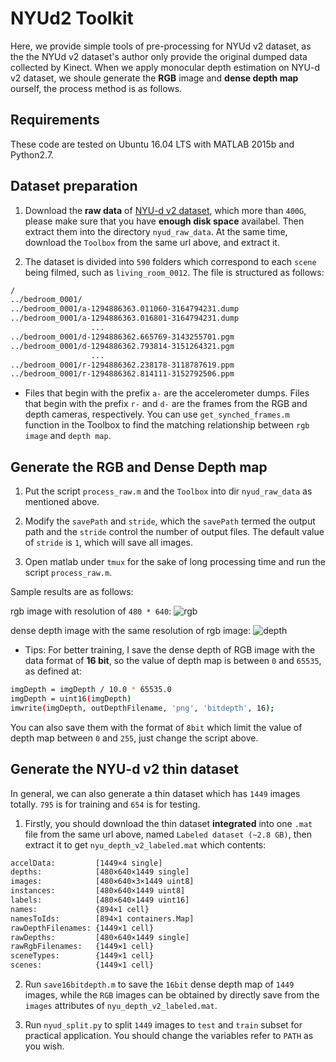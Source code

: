 # NYUd2 Toolkit

Here, we provide simple tools of pre-processing for NYUd v2 dataset, as the the NYUd v2 dataset's author only provide the original dumped data collected by Kinect. When we apply monocular depth estimation on NYU-d v2 dataset, we shoule generate the **RGB** image and **dense depth map** ourself, the process method is as follows.

## Requirements

These code are tested on Ubuntu 16.04 LTS with MATLAB 2015b and Python2.7.


## Dataset preparation

1. Download the **raw data** of [NYU-d v2 dataset](https://cs.nyu.edu/~silberman/datasets/nyu_depth_v2.html#raw_parts), which more than ``400G``, please make sure that you have **enough disk space** availabel. Then extract them into the directory ``nyud_raw_data``. At the same time, download the ``Toolbox`` from the same url above, and extract it.

2. The dataset is divided into ``590`` folders which correspond to each ``scene`` being filmed, such as ``living_room_0012``. The file is structured as follows:

```bash
/
../bedroom_0001/
../bedroom_0001/a-1294886363.011060-3164794231.dump
../bedroom_0001/a-1294886363.016801-3164794231.dump
                  ...
../bedroom_0001/d-1294886362.665769-3143255701.pgm
../bedroom_0001/d-1294886362.793814-3151264321.pgm
                  ...
../bedroom_0001/r-1294886362.238178-3118787619.ppm
../bedroom_0001/r-1294886362.814111-3152792506.ppm
```

- Files that begin with the prefix ``a-`` are the accelerometer dumps. Files that begin with the prefix ``r-`` and ``d-`` are the frames from the RGB and depth cameras, respectively. You can use ``get_synched_frames.m`` function in the Toolbox to find the matching relationship between ``rgb image`` and ``depth map``.

## Generate the RGB and Dense Depth map

1. Put the script ``process_raw.m`` and the ``Toolbox`` into dir ``nyud_raw_data`` as mentioned above.

2. Modify the ``savePath`` and ``stride``, which the ``savePath`` termed the output path and the ``stride`` control the number of output files. The default value of ``stride`` is ``1``, which will save all images.

3. Open matlab under ``tmux`` for the sake of long processing time and run the script ``process_raw.m``.

Sample results are as follows:

rgb image with resolution of ``480 * 640``:
![rgb](https://github.com/QianshengGu/NYU-d-v2-Tools/blob/master/misc/rgb.png)

dense depth image with the same resolution of rgb image:
![depth](https://github.com/QianshengGu/NYU-d-v2-Tools/blob/master/misc/depth.png)

- Tips: For better training, I save the dense depth of RGB image with the data format of **16 bit**, so the value of depth map is between ``0`` and ``65535``, as defined at:

```bash
imgDepth = imgDepth / 10.0 * 65535.0
imgDepth = uint16(imgDepth)
imwrite(imgDepth, outDepthFilename, 'png', 'bitdepth', 16);
```
You can also save them with the format of ``8bit`` which limit the value of depth map between ``0`` and ``255``, just change the script above.

## Generate the NYU-d v2 thin dataset

In general, we can also generate a thin dataset which has ``1449`` images totally. ``795`` is for training and ``654`` is for testing. 

1. Firstly, you should download the thin dataset **integrated** into one ``.mat`` file from the same url above, named ``Labeled dataset (~2.8 GB)``, then extract it to get ``nyu_depth_v2_labeled.mat`` which contents:

```bash
accelData:         [1449×4 single]
depths:            [480×640×1449 single]
images:            [480×640×3×1449 uint8]
instances:         [480×640×1449 uint8]
labels:            [480×640×1449 uint16]
names:             {894×1 cell}
namesToIds:        [894×1 containers.Map]
rawDepthFilenames: {1449×1 cell}
rawDepths:         [480×640×1449 single]
rawRgbFilenames:   {1449×1 cell}
sceneTypes:        {1449×1 cell}
scenes:            {1449×1 cell}
```

2. Run ``save16bitdepth.m`` to save the ``16bit`` dense depth map of ``1449`` images, while the ``RGB`` images can be obtained by directly save from the ``images`` attributes of ``nyu_depth_v2_labeled.mat``.

3. Run ``nyud_split.py`` to split ``1449`` images to ``test`` and ``train`` subset for practical application. You should change the variables refer to ``PATH`` as you wish.
